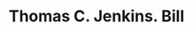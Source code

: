 ---
doi: 10.7916/D89W1SPN
date_other: '1900'
date_other_textual: 1900-1909
form: printed ephemera
genre:
- Invoices
name:
- Thomas C. Jenkins
object_in_context_url: https://biggert.cul.columbia.edu/items/view/ave_biggert_01494
subject_hierarchical_geographic:
- Pittsburgh, Pennsylvania, United States
subject_name:
- Thomas C. Jenkins
title: Thomas C. Jenkins. Bill
sort_title: Thomas C. Jenkins. Bill
call_number: ave_biggert_01494
coordinates:
- 40.439722222222215,-79.97638888888889
pid: ave_biggert_01494
identifiers: ave_biggert_01494
thumbnail: https://derivativo-3.library.columbia.edu/iiif/2/ldpd:344038/full/!256,256/0/native.jpg
permalink: /biggert/ave_biggert_01494/
layout: iiif-image-page
---
